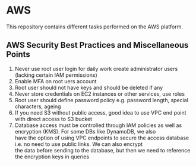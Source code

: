 # AWS
This repository contains different tasks performed on the AWS platform.

AWS Security Best Practices and Miscellaneous Points
----------------------------------------------------
1. Never use root user login for daily work create administrator users (lacking certain IAM permissions)
2. Enable MFA on root uers account
3. Root user should not have keys and should be deleted if any
4. Never store credentials on EC2 instances or other services, use roles
5. Root user should define password policy e.g. password length, special characters, ageing 
6. If you need S3 without public access, good idea to use VPC end point with direct access to S3 bucket
7. Database access must be controlled through IAM policies as well as encryption (KMS). For some DBs like DynamoDB, we also  
   have the option of using VPC endpoints to secure the access database i.e. no need to use public links. We can also encrypt  
   the data before sending to the database, but then we need to reference the encryption keys in queries
